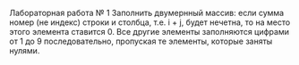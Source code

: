 Лабораторная работа № 1
Заполнить двумернный массив: если сумма номер (не индекс) строки и столбца, т.е. i + j, будет нечетна, то на место этого элемента ставится 0.
Все другие элементы заполняются цифрами от 1 до 9 последовательно, пропуская те элементы, которые заняты нулями.

